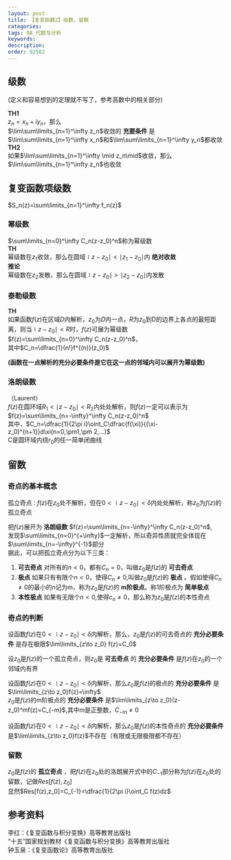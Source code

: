 ```yaml
---
layout: post
title: 【复变函数2】级数、留数
categories:
tags: 9A_代数与分析
keywords:
description:
order: 92502
---
```


## 级数
(定义和容易想到的定理就不写了，参考高数中的相关部分)  

**TH1**  
$z_n=x_n+iy_n$，那么  
$\lim\sum\limits_{n=1}^\infty z_n$收敛的 **充要条件** 是$\lim\sum\limits_{n=1}^\infty x_n$和$\lim\sum\limits_{n=1}^\infty y_n$都收敛  
**TH2**  
如果$\lim\sum\limits_{n=1}^\infty \mid z_n\mid$收敛，那么$\lim\sum\limits_{n=1}^\infty z_n$也收敛  

## 复变函数项级数
$S_n(z)=\sum\limits_{n=1}^\infty f_n(z)$  

### 幂级数
$\sum\limits_{n=0}^\infty C_n(z-z_0)^n$称为幂级数  
**TH**  
幂级数在$z_1$收敛，那么在圆域$\mid z-z_0\mid<\mid z_1-z_0\mid$内 **绝对收敛**  
**推论**  
幂级数在$z_2$发散，那么在圆域$\mid z-z_0\mid>\mid z_2-z_0\mid$内发散  

### 泰勒级数
**TH**  
如果函数$f(z)$在区域$D$内解析，$z_0$为$D$内一点，$R$为$z_0$到D的边界上各点的最短距离，则当$\mid z-z_0\mid<R$时，$f(z)$可展为幂级数  
$f(z)=\sum\limits_{n=0}^\infty C_n(z-z_0)^n$，  
其中$C_n=\dfrac{1}{n!}f^{(n)}(z_0)$  


**(函数在一点解析的充分必要条件是它在这一点的邻域内可以展开为幂级数)**

### 洛朗级数
（Laurent）  
$f(z)$在圆环域$R_1<\mid z-z_0\mid <R_2$内处处解析，则$f(z)$一定可以表示为  
$f(z)=\sum\limits_{n=-\infty}^\infty C_n(z-z_0)^n$  
其中，$C_n=\dfrac{1}{2\pi i}\oint_C\dfrac{f(\xi)}{(\xi-z_0)^{n+1}}d\xi(n=0,\pm1,\pm 2,...)$  
C是圆环域内绕$r_0$的任一简单闭曲线  

## 留数
### 奇点的基本概念
孤立奇点
:    $f(z)$在$z_0$处不解析，但在$0<\mid z-z_0\mid<\delta$内处处解析，称$z_0$为$f(z)$的孤立奇点  


把$f(z)$展开为 **洛朗级数** $f(z)=\sum\limits_{n=-\infty}^\infty C_n(z-z_0)^n$,  
发现$\sum\limits_{n=0}^{+\infty}$一定解析，所以奇异性质就完全体现在$\sum\limits_{n=-\infty}^{-1}$部分  
据此，可以把孤立奇点分为以下三类：
1. **可去奇点** 对所有的$n<0$，都有$C_n=0$，叫做$z_0$是$f(z)$的 **可去奇点**  
2. **极点** 如果只有有限个$n<0$，使得$C_n\neq 0$,叫做$z_0$是$f(z)$的 **极点**  。假如使得$C_n\neq 0$的最小的n记为m，称为$z_0$是$f(z)$的 **m阶极点**。称1阶极点为 **简单极点**
3. **本性极点** 如果有无限个$n<0$,使得$c_n\neq 0$，那么称为$z_0$是$f(z)$的本性奇点  


### 奇点的判断
设函数$f(z)$在$0<\mid z-z_0\mid<\delta$内解析，那么，$z_0$是$f(z)$的可去奇点的 **充分必要条件** 是存在极限$\lim\limits_{z\to z_0} f(z)=C_0$  


设$z_0$是$f(z)$的一个孤立奇点，则$z_0$是 **可去奇点** 的 **充分必要条件** 是$f(z)$在$z_0$的一个邻域内有界


设函数$f(z)$在$0<\mid z-z_0\mid<\delta$内解析，那么$z_0$是$f(z)$的极点的 **充分必要条件** 是$\lim\limits_{z\to z_0}f(z)=\infty$  
$z_0$是$f(z)$的m阶极点的 **充分必要条件** 是$\lim\limits_{z\to z_0}(z-z_0)^mf(z)=C_{-m}$,其中$m$是正整数，$C_{-m}\neq 0$  


设函数$f(z)$在$0<\mid z-z_0\mid<\delta$内解析，那么$z_0$是$f(z)$的本性奇点的 **充分必要条件** 是$\lim\limits_{z\to z_0}f(z)$不存在（有限或无限极限都不存在）  


### 留数
$z_0$是$f(z)$的 **孤立奇点** ，把$f(z)$在$z_0$处的洛朗展开式中的$C_{-1}$部分称为$f(z)$在$z_0$处的留数，记做$Res[f(z),z_0]$  
显然$Res[f(z),z_0]=C_{-1}=\dfrac{1}{2\pi i}\oint_C f(z)dz$  






## 参考资料
李红：《复变函数与积分变换》高等教育出版社  
“十五”国家规划教材《复变函数与积分变换》高等教育出版社  
钟玉泉：《复变函数论》高等教育出版社
